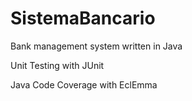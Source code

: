 SistemaBancario
===============

Bank management system  written in Java

Unit Testing with JUnit

Java Code Coverage with EclEmma
